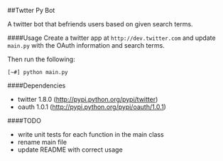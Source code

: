 ##Twtter Py Bot

A twitter bot that befriends users based on given search terms.

####Usage
Create a twitter app at `http://dev.twitter.com` and update `main.py`
with the OAuth information and search terms.

Then run the following:

    [~#] python main.py

####Dependencies
* twitter 1.8.0 (http://pypi.python.org/pypi/twitter)
* oauth 1.0.1 (http://pypi.python.org/pypi/oauth/1.0.1)

####TODO
* write unit tests for each function in the main class
* rename main file
* update README with correct usage

